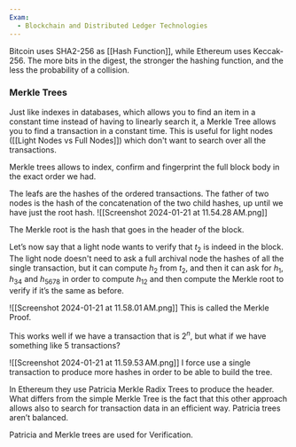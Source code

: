 ```yaml
---
Exam:
  - Blockchain and Distributed Ledger Technologies
---
```

Bitcoin uses SHA2-256 as [[Hash Function]], while Ethereum uses Keccak-256. The more bits in the digest, the stronger the hashing function, and the less the probability of a collision.
### Merkle Trees
Just like indexes in databases, which allows you to find an item in a constant time instead of having to linearly search it, a Merkle Tree allows you to find a transaction in a constant time. This is useful for light nodes ([[Light Nodes vs Full Nodes]]) which don't want to search over all the transactions.

Merkle trees allows to index, confirm and fingerprint the full block body in the exact order we had.

The leafs are the hashes of the ordered transactions. The father of two nodes is the hash of the concatenation of the two child hashes, up until we have just the root hash.
![[Screenshot 2024-01-21 at 11.54.28 AM.png]]

The Merkle root is the hash that goes in the header of the block.

Let’s now say that a light node wants to verify that $t_2$ is indeed in the block. The light node doesn't need to ask a full archival node the hashes of all the single transaction, but it can compute $h_2$ from $t_2$, and then it can ask for $h_1, h_{34}$ and $h_{5678}$ in order to compute $h_{12}$ and then compute the Merkle root to verify if it’s the same as before.

![[Screenshot 2024-01-21 at 11.58.01 AM.png]]
This is called the Merkle Proof.

This works well if we have a transaction that is $2^ n$, but what if we have something like $5$ transactions?

![[Screenshot 2024-01-21 at 11.59.53 AM.png]]
I force use a single transaction to produce more hashes in order to be able to build the tree.

In Ethereum they use Patricia Merkle Radix Trees to produce the header. What differs from the simple Merkle Tree is the fact that this other approach allows also to search for transaction data in an efficient way. Patricia trees aren’t balanced.

Patricia and Merkle trees are used for Verification.